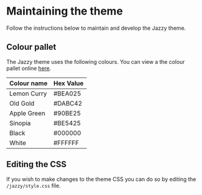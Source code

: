 # Maintaining the theme
Follow the instructions below to maintain and develop the Jazzy theme.

## Colour pallet
The Jazzy theme uses the following colours. You can view a the colour pallet online [here](https://coolors.co/bea025-dabc42-90be25-be5425-000000-ffffff).

| Colour name  | Hex Value |
| ------------- | ------------- |
| Lemon Curry  | #BEA025 |
| Old Gold  | #DABC42 |
| Apple Green | #90BE25 |
| Sinopia | #BE5425 |
| Black | #000000 |
| White | #FFFFFF |

## Editing the CSS
If you wish to make changes to the theme CSS you can do so by editing the `/jazzy/style.css` file.
